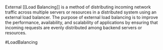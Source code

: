 External [[Load Balancing]] is a method of distributing incoming network traffic across multiple servers or resources in a distributed system using an external load balancer. The purpose of external load balancing is to improve the performance, availability, and scalability of applications by ensuring that incoming requests are evenly distributed among backend servers or resources.

#LoadBalancing